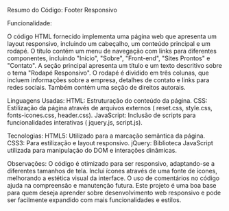 Resumo do Código: Footer Responsivo

Funcionalidade:

O código HTML fornecido implementa uma página web que apresenta um layout responsivo, incluindo um cabeçalho, um conteúdo principal e um rodapé.
O título contém um menu de navegação com links para diferentes componentes, incluindo "Início", "Sobre", "Front-end", "Sites Prontos" e "Contato".
A seção principal apresenta um título e um texto descritivo sobre o tema "Rodapé Responsivo".
O rodapé é dividido em três colunas, que incluem informações sobre a empresa, detalhes de contato e links para redes sociais. Também contém uma seção de direitos autorais.

Linguagens Usadas:
HTML: Estruturação do conteúdo da página.
CSS: Estilização da página através de arquivos externos ( reset.css, style.css, fonts-icones.css, header.css).
JavaScript: Inclusão de scripts para funcionalidades interativas ( jquery.js, script.js).

Tecnologias:
HTML5: Utilizado para a marcação semântica da página.
CSS3: Para estilização e layout responsivo.
jQuery: Biblioteca JavaScript utilizada para manipulação do DOM e interações dinâmicas.

Observações:
O código é otimizado para ser responsivo, adaptando-se a diferentes tamanhos de tela.
Inclui ícones através de uma fonte de ícones, melhorando a estética visual da interface.
O uso de comentários no código ajuda na compreensão e manutenção futura.
Este projeto é uma boa base para quem deseja aprender sobre desenvolvimento web responsivo e pode ser facilmente expandido com mais funcionalidades e estilos.
